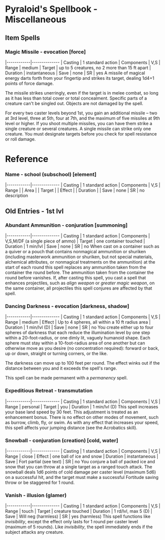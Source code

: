 # Pyraloid's Spellbook - Miscellaneous

## Item Spells
### Magic Missile - evocation [force]
|------------|--------------
| Casting    | 1 standard action
| Components | V,S
| Range      | medium
| Target     | up to 5 creatures, no 2 more than 15 ft apart
| Duration   | instantaneous
| Save       | none
| SR         | yes
A missile of magical energy darts forth from your fingertip and strikes its target, dealing 1d4+1 points of force damage.

The missile strikes unerringly, even if the target is in melee combat, so long as it has less than total cover or total concealment. Specific parts of a creature can't be singled out. Objects are not damaged by the spell.

For every two caster levels beyond 1st, you gain an additional missile – two at 3rd level, three at 5th, four at 7th, and the maximum of five missiles at 9th level or higher. If you shoot multiple missiles, you can have them strike a single creature or several creatures. A single missile can strike only one creature. You must designate targets before you check for spell resistance or roll damage.

# Reference
### Name - school (subschool) [element]
|------------|--------------
| Casting    | 1 standard action
| Components | V,S
| Range      | 
| Area       | 
| Target     | 
| Effect     | 
| Duration   | 
| Save       | none
| SR         | no
description

## Old Entries - 1st lvl
### Abundant Ammunition - conjuration [summoning]
|------------|--------------
| Casting    | 1 standard action
| Components | V,S,M/DF (a single piece of ammo)
| Target     | one container touched
| Duration   | 1 min/lvl
| Save       | none
| SR         | no
When cast on a container such as a quiver or a pouch that contains nonmagical ammunition or shuriken (including masterwork ammunition or shuriken, but not special materials, alchemical attributes, or nonmagical treatments on the ammunition) at the start of each round this spell replaces any ammunition taken from the container the round before. The ammunition taken from the container the round before vanishes. If, after casting this spell, you cast a spell that enhances projectiles, such as *align weapon* or *greater magic weapon*, on the same container, all projectiles this spell conjures are affected by that spell.

### Dancing Darkness - evocation [darkness, shadow]
|------------|--------------
| Casting    | 1 standard action
| Components | V,S
| Range      | medium
| Effect     | Up to 4 spheres, all within a 10 ft radius area
| Duration   | 1 min/lvl (D)
| Save       | none
| SR         | no
You create either up to four spheres of darkness that each reduce the illumination level by one step within a 20-foot-radius, or one dimly lit, vaguely humanoid shape. Each sphere must stay within a 10-foot-radius area of one another but can otherwise move as you desire (no concentration required): forward or back, up or down, straight or turning corners, or the like.

The darkness can move up to 100 feet per round. The effect winks out if the distance between you and it exceeds the spell's range.

This spell can be made permanent with a *permanency* spell.

### Expeditious Retreat - transmutation
|------------|--------------
| Casting    | 1 standard action
| Components | V,S
| Range      | personal
| Target     | you
| Duration   | 1 min/lvl (D)
This spell increases your base land speed by 30 feet. This adjustment is treated as an enhancement bonus. There is no effect on other modes of movement, such as burrow, climb, fly, or swim. As with any effect that increases your speed, this spell affects your jumping distance (see the Acrobatics skill).

### Snowball - conjuration (creation) [cold, water]
|------------|--------------
| Casting    | 1 standard action
| Components | V,S
| Range      | close
| Effect     | one ball of ice and snow
| Duration   | instantaneous
| Save       | Fort partial (see text)
| SR         | no
You conjure a ball of packed ice and snow that you can throw at a single target as a ranged touch attack. The snowball deals 1d6 points of cold damage per caster level (maximum 5d6) on a successful hit, and the target must make a successful Fortitude saving throw or be staggered for 1 round.

### Vanish - illusion (glamer)
|------------|--------------
| Casting    | 1 standard action
| Components | V,S
| Range      | touch
| Target     | creature touched
| Duration   | 1 rd/lvl, max 5 (D)
| Save       | Will neg (harmless)
| SR         | yes (harmless)
This spell functions like *invisibility*, except the effect only lasts for 1 round per caster level (maximum of 5 rounds). Like *invisibility*, the spell immediately ends if the subject attacks any creature.
